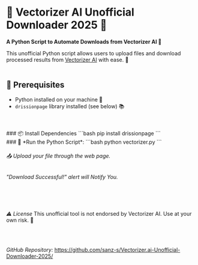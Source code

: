 # 🎨 Vectorizer AI Unofficial Downloader 2025 🌟

**A Python Script to Automate Downloads from Vectorizer AI 🚀**

This unofficial Python script allows users to upload files and download processed results from [Vectorizer AI](https://vectorizer.ai/) with ease. 🤩
<br>
<br>
## 🚨 Prerequisites
* Python installed on your machine 🐍
* `drissionpage` library installed (see below) 📚
<br>
<br>
### 📦 Install Dependencies
```bash
pip install drissionpage
```
<br>
### 🚀 *Run the Python Script*: 
```bash 
python vectorizer.py
```
<br>

###### 📤 Upload your file through the web page.
###### "Download Successful!" alert will Notify You.

<br>
<br>

*⚠️ License*
This unofficial tool is not endorsed by Vectorizer AI. Use at your own risk. 🤝

<br>
<br>

*GitHub Repository:* https://github.com/sanz-s/Vectorizer.ai-Unofficial-Downloader-2025/
